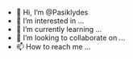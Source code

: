 - 👋 Hi, I’m @Pasiklydes
- 👀 I’m interested in ...
- 🌱 I’m currently learning ...
- 💞️ I’m looking to collaborate on ...
- 📫 How to reach me ...

<!---
Pasiklydes/Pasiklydes is a ✨ special ✨ repository because its `README.md` (this file) appears on your GitHub profile.
You can click the Preview link to take a look at your changes.
--->
